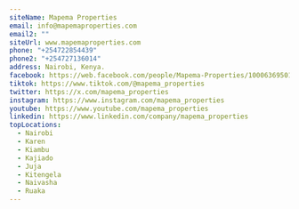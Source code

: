 ```yaml
---
siteName: Mapema Properties
email: info@mapemaproperties.com
email2: ""
siteUrl: www.mapemaproperties.com
phone: "+254722854439"
phone2: "+254727136014"
address: Nairobi, Kenya.
facebook: https://web.facebook.com/people/Mapema-Properties/100063695016552/?_rdc=1&_rdr
tiktok: https://www.tiktok.com/@mapema_properties
twitter: https://x.com/mapema_properties
instagram: https://www.instagram.com/mapema_properties
youtube: https://www.youtube.com/mapema_properties
linkedin: https://www.linkedin.com/company/mapema_properties
topLocations:
  - Nairobi
  - Karen
  - Kiambu
  - Kajiado
  - Juja
  - Kitengela
  - Naivasha
  - Ruaka
---
```

